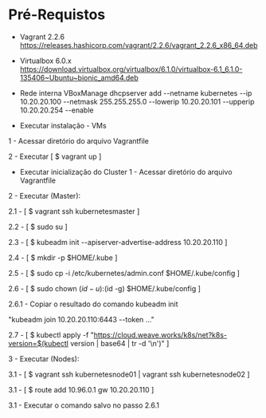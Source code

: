 # Pré-Requistos

- Vagrant 2.2.6
https://releases.hashicorp.com/vagrant/2.2.6/vagrant_2.2.6_x86_64.deb

- Virtualbox 6.0.x
https://download.virtualbox.org/virtualbox/6.1.0/virtualbox-6.1_6.1.0-135406~Ubuntu~bionic_amd64.deb

- Rede interna
VBoxManage dhcpserver add --netname kubernetes --ip 10.20.20.100 --netmask 255.255.255.0 --lowerip 10.20.20.101 --upperip 10.20.20.254 --enable

- Executar instalação - VMs

1 - Acessar diretório do arquivo Vagrantfile

2 - Executar [ $ vagrant up ]

- Executar inicialização do Cluster
1 - Acessar diretório do arquivo Vagrantfile

2 - Executar (Master):

2.1 - [ $ vagrant ssh kubernetesmaster ]

2.2 - [ $ sudo su ]

2.3 - [ $ kubeadm init --apiserver-advertise-address 10.20.20.110 ]

2.4 - [ $ mkdir -p $HOME/.kube  ]

2.5 - [ $ sudo cp -i /etc/kubernetes/admin.conf $HOME/.kube/config ]

2.6 - [ $ sudo chown $(id -u):$(id -g) $HOME/.kube/config ]

2.6.1 - Copiar o resultado do comando kubeadm init

"kubeadm join 10.20.20.110:6443 --token ..."

2.7 - [ $ kubectl apply -f "https://cloud.weave.works/k8s/net?k8s-version=$(kubectl version | base64 | tr -d '\n')" ]

3 - Executar (Nodes):

3.1 - [ $ vagrant ssh kubernetesnode01 | vagrant ssh kubernetesnode02 ]

3.1 - [ $ route add 10.96.0.1 gw 10.20.20.110 ]

3.1 - Executar o comando salvo no passo 2.6.1

